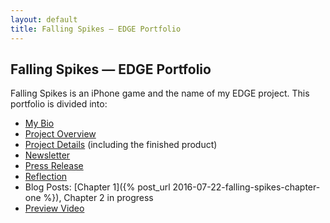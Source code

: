 ```yaml
---
layout: default
title: Falling Spikes — EDGE Portfolio
---
```


## Falling Spikes — EDGE Portfolio

Falling Spikes is an iPhone game and the name of my EDGE project. This portfolio is divided into:

 - [My Bio](bio.html)
 - [Project Overview](overview.html)
 - [Project Details](details.html) (including the finished product)
 - [Newsletter](newsletter.html)
 - [Press Release](press.html)
 - [Reflection](reflection.html)
 - Blog Posts: [Chapter 1]({% post_url 2016-07-22-falling-spikes-chapter-one %}), Chapter 2 in progress
 - [Preview Video](video.html)